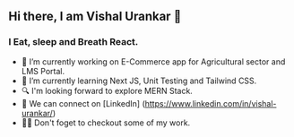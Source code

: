 ## Hi there, I am Vishal Urankar 👋
### I Eat, sleep and Breath React.

- 🔭 I’m currently working on E-Commerce app for Agricultural sector and LMS Portal.
- 🌱 I’m currently learning Next JS, Unit Testing and Tailwind CSS.
- 🔍 I'm looking forward to explore MERN Stack.
- 💬 We can connect on [LinkedIn] 
(https://www.linkedin.com/in/vishal-urankar/)
- 👷‍♂️ Don't foget to checkout some of my work.

<!--
**vvu060/vvu060** is a ✨ _special_ ✨ repository because its `README.md` (this file) appears on your GitHub profile.

Here are some ideas to get you started:

- 🔭 I’m currently working on ...
- 🌱 I’m currently learning ...
- 👯 I’m looking to collaborate on ...
- 🤔 I’m looking for help with ...
- 💬 Ask me about ...
- 📫 How to reach me: ...
- 😄 Pronouns: ...
- ⚡ Fun fact: ...
-->
